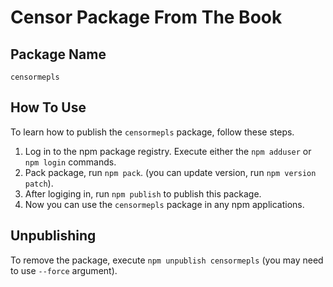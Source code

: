 # Censor Package From The Book

## Package Name
`censormepls`

## How To Use
To learn how to publish the `censormepls` package, follow these steps.
1. Log in to the npm package registry. Execute either the `npm adduser` or `npm login` commands.
2. Pack package, run `npm pack`. (you can update version, run `npm version patch`).
2. After logiging in, run `npm publish` to publish this package.
3. Now you can use the `censormepls` package in any npm applications.

## Unpublishing
To remove the package, execute `npm unpublish censormepls` (you may need to use `--force` argument).